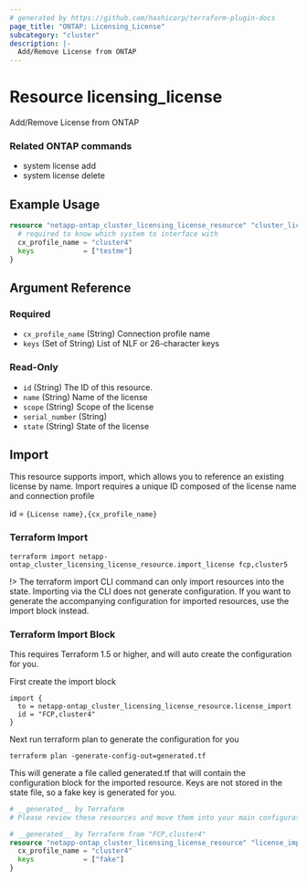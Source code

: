 ```yaml
---
# generated by https://github.com/hashicorp/terraform-plugin-docs
page_title: "ONTAP: Licensing_License"
subcategory: "cluster"
description: |-
  Add/Remove License from ONTAP
---
```


# Resource licensing_license

Add/Remove License from ONTAP

### Related ONTAP commands
* system license add
* system license delete

## Example Usage

```terraform
resource "netapp-ontap_cluster_licensing_license_resource" "cluster_licensing_license" {
  # required to know which system to interface with
  cx_profile_name = "cluster4"
  keys            = ["testme"]
}

```


<!-- schema generated by tfplugindocs -->
## Argument Reference

### Required

- `cx_profile_name` (String) Connection profile name
- `keys` (Set of String) List of NLF or 26-character keys

### Read-Only

- `id` (String) The ID of this resource.
- `name` (String) Name of the license
- `scope` (String) Scope of the license
- `serial_number` (String)
- `state` (String) State of the license

## Import
This resource supports import, which allows you to reference an existing license by name. Import requires a unique ID composed of the license name and connection profile

id = `{License name},{cx_profile_name}`

### Terraform Import
```shell
terraform import netapp-ontap_cluster_licensing_license_resource.import_license fcp,cluster5
```

!> The terraform import CLI command can only import resources into the state. Importing via the CLI does not generate configuration. If you want to generate the accompanying configuration for imported resources, use the import block instead.

### Terraform Import Block
This requires Terraform 1.5 or higher, and will auto create the configuration for you.

First create the import block

```terrafrom
import {
  to = netapp-ontap_cluster_licensing_license_resource.license_import
  id = "FCP,cluster4"
}
```

Next run terraform plan to generate the configuration for you
    
```shell
terraform plan -generate-config-out=generated.tf
```

This will generate a file called generated.tf that will contain the configuration block for the imported resource.
Keys are not stored in the state file, so a fake key is generated for you.

```terraform
# __generated__ by Terraform
# Please review these resources and move them into your main configuration files.

# __generated__ by Terraform from "FCP,cluster4"
resource "netapp-ontap_cluster_licensing_license_resource" "license_import" {
  cx_profile_name = "cluster4"
  keys            = ["fake"]
}
```